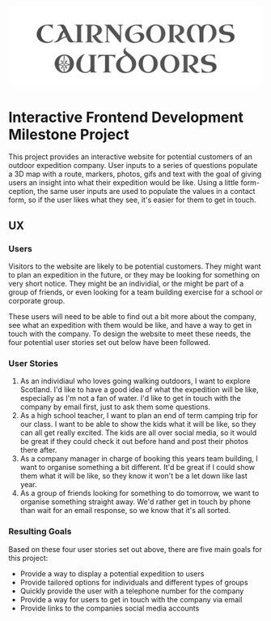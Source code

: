 <img src="readme-assets/img/readme-logo.png" style="margin: 0;">

# Interactive Frontend Development Milestone Project
This project provides an interactive website for potential customers of an outdoor expedition company. User inputs to a series of questions populate a 3D map with a route, markers, photos, gifs and text with the goal of giving users an insight into what their expedition would be like. Using a little form-ception, the same user inputs are used to populate the values in a contact form, so if the user likes what they see, it's easier for them to get in touch.

## UX
### Users
Visitors to the website are likely to be potential customers. They might want to plan an expedition in the future, or they may be looking for something on very short notice. They might be an individial, or the might be part of a group of friends, or even looking for a team building exercise for a school or corporate group. 

These users will need to be able to find out a bit more about the company, see what an expedition with them would be like, and have a way to get in touch with the company. To design the website to meet these needs, the four potential user stories set out below have been followed. 

### User Stories

1. As an individiaul who loves going walking outdoors, I want to explore Scotland. I'd like to have a good idea of what the expedition will be like, especially as I'm not a fan of water. I'd like to get in touch with the company by email first, just to ask them some questions. 
2. As a high school teacher, I want to plan an end of term camping trip for our class. I want to be able to show the kids what it will be like, so they can all get really excited. The kids are all over social media, so it would be great if they could check it out before hand and post their photos there after.  
3. As a company manager in charge of booking this years team building, I want to organise something a bit different. It'd be great if I could show them what it will be like, so they know it won't be a let down like last year. 
4. As a group of friends looking for something to do tomorrow, we want to organise something straight away. We'd rather get in touch by phone than wait for an email response, so we know that it's all sorted. 

### Resulting Goals 
Based on these four user stories set out above, there are five main goals for this project: 
- Provide a way to display a potential expedition to users 
- Provide tailored options for individuals and different types of groups 
- Quickly provide the user with a telephone number for the company 
- Provide a way for users to get in touch with the company via email
- Provide links to the companies social media accounts





